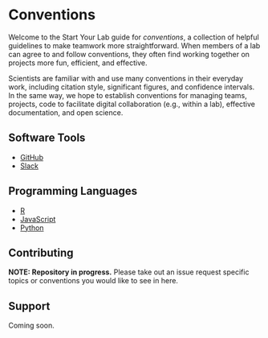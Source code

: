 # Conventions

Welcome to the Start Your Lab guide for _conventions_, a collection of
helpful guidelines to make teamwork more straightforward.
When members of a lab can agree to and follow conventions, they often find
working together on projects more fun, efficient, and effective.

Scientists are familiar with and use many conventions in their everyday work,
including citation style, significant figures, and confidence intervals. In the same
way, we hope to establish conventions for managing teams, projects, code to facilitate
digital collaboration (e.g., within a lab), effective documentation, and open science.

## Software Tools

- [GitHub](/software-tools/github)
- [Slack](/software-tools/slack)

## Programming Languages

- [R](/programming-languages/r)
- [JavaScript](/programming-languages/javascript)
- [Python](/programming-languages/python)

## Contributing

**NOTE: Repository in progress.** Please take out an issue request specific topics or
conventions you would like to see in here.

## Support

Coming soon.
